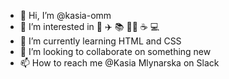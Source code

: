- 👋 Hi, I’m @kasia-omm
- 👀 I’m interested in 🍰 ✈️ 📚 🧑‍🍳 ☕ 💻
- 🌱 I’m currently learning HTML and CSS
- 💞️ I’m looking to collaborate on something new
- 📫 How to reach me @Kasia Mlynarska on Slack

<!---
kasia-omm/kasia-omm is a ✨ special ✨ repository because its `README.md` (this file) appears on your GitHub profile.
You can click the Preview link to take a look at your changes.
--->
